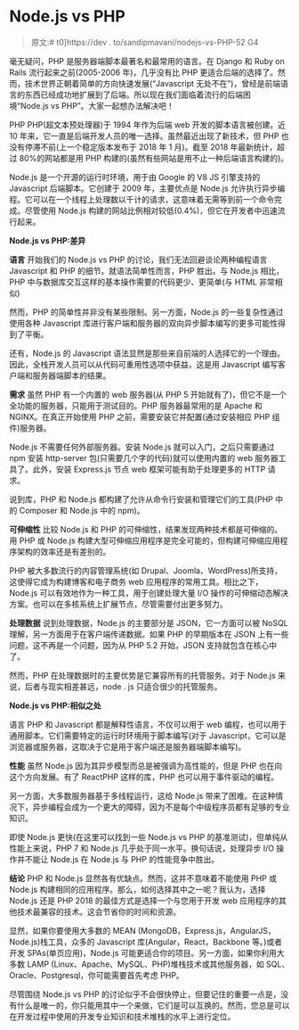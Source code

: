 # Node.js vs PHP

> 原文:# t0]https://dev . to/sandipmavani/nodejs-vs-PHP-52 G4

毫无疑问，PHP 是服务器端脚本最著名和最常用的语言。在 Django 和 Ruby on Rails 流行起来之前(2005-2006 年)，几乎没有比 PHP 更适合后端的选择了。然而，技术世界正朝着简单的方向快速发展(“Javascript 无处不在”)，曾经是前端语言的东西已经成功地扩展到了后端。所以现在我们面临着流行的后端困境“Node.js vs PHP”。大家一起想办法解决吧！

PHP
PHP(超文本预处理器)于 1994 年作为后端 web 开发的脚本语言被创建。近 10 年来，它一直是后端开发人员的唯一选择。虽然最近出现了新技术，但 PHP 也没有停滞不前(上一个稳定版本发布于 2018 年 1 月)。截至 2018 年最新统计，超过 80%的网站都是用 PHP 构建的(虽然有些网站是用不止一种后端语言构建的)。

Node.js 是一个开源的运行时环境，用于由 Google 的 V8 JS 引擎支持的 Javascript 后端脚本。它创建于 2009 年，主要优点是 Node.js 允许执行异步编程。它可以在一个线程上处理数以千计的请求，这意味着无需等到前一个命令完成。尽管使用 Node.js 构建的网站比例相对较低(0.4%)，但它在开发者中迅速流行起来。

**Node.js vs PHP:差异**

**语言**
开始我们的 Node.js vs PHP 的讨论，我们无法回避谈论两种编程语言 Javascript 和 PHP 的细节。就语法简单性而言，PHP 胜出。与 Node.js 相比，PHP 中与数据库交互这样的基本操作需要的代码更少、更简单(与 HTML 非常相似)

然而，PHP 的简单性并非没有某些限制。另一方面，Node.js 的一些复杂性通过使用各种 Javascript 库进行客户端和服务器的双向异步脚本编写的更多可能性得到了平衡。

还有，Node.js 的 Javascript 语法显然是那些来自前端的人选择它的一个理由。因此，全栈开发人员可以从代码可重用性选项中获益，这是用 Javascript 编写客户端和服务器端脚本的结果。

**需求**
虽然 PHP 有一个内置的 web 服务器(从 PHP 5 开始就有了)，但它不是一个全功能的服务器，只能用于测试目的。PHP 服务器最常用的是 Apache 和 NGINX。在真正开始使用 PHP 之前，需要安装它并配置(通过安装相应 PHP 组件)服务器。

Node.js 不需要任何外部服务器。安装 Node.js 就可以入门，之后只需要通过 npm 安装 http-server 包(只需要几个字的代码)就可以使用内置的 web 服务器工具了。此外，安装 Express.js 节点 web 框架可能有助于处理更多的 HTTP 请求。

说到库，PHP 和 Node.js 都构建了允许从命令行安装和管理它们的工具(PHP 中的 Composer 和 Node.js 中的 npm)。

**可伸缩性**
比较 Node.js 和 PHP 的可伸缩性，结果发现两种技术都是可伸缩的。用 PHP 或 Node.js 构建大型可伸缩应用程序是完全可能的，但构建可伸缩应用程序架构的效率还是有差别的。

PHP 被大多数流行的内容管理系统(如 Drupal、Joomla、WordPress)所支持，这使得它成为构建博客和电子商务 web 应用程序的常用工具。相比之下，Node.js 可以有效地作为一种工具，用于创建处理大量 I/O 操作的可伸缩动态解决方案。也可以在多核系统上扩展节点，尽管需要付出更多努力。

**处理数据**
说到处理数据，Node.js 的主要部分是 JSON，它一方面可以被 NoSQL 理解，另一方面用于在客户端传递数据。如果 PHP 的早期版本在 JSON 上有一些问题，这不再是一个问题，因为从 PHP 5.2 开始，JSON 支持就包含在核心中了。

然而，PHP 在处理数据时的主要优势是它兼容所有的托管服务。对于 Node.js 来说，后者与现实相差甚远，node . js 只适合很少的托管服务。

**Node.js vs PHP:相似之处**

语言
PHP 和 Javascript 都是解释性语言，不仅可以用于 web 编程，也可以用于通用脚本。它们需要特定的运行时环境用于脚本编写(对于 Javascript，它可以是浏览器或服务器，这取决于它是用于客户端还是服务器端脚本编写)。

**性能**
虽然 Node.js 因为其异步模型而总是被强调为高性能的，但是 PHP 也在向这个方向发展。有了 ReactPHP 这样的库，PHP 也可以用于事件驱动的编程。

另一方面，大多数服务器基于多线程运行，这给 Node.js 带来了困难。在这种情况下，异步编程会成为一个更大的障碍，因为不是每个中级程序员都有足够的专业知识。

即使 Node.js 更快(在这里可以找到一些 Node.js vs PHP 的基准测试)，但单纯从性能上来说，PHP 7 和 Node.js 几乎处于同一水平。换句话说，处理异步 I/O 操作并不能让 Node.js 在 Node.js 与 PHP 的性能竞争中胜出。

**结论**
PHP 和 Node.js 显然各有优缺点。然而，这并不意味着不能使用 PHP 或 Node.js 构建相同的应用程序。那么，如何选择其中之一呢？我认为，选择 Node.js 还是 PHP 2018 的最佳方式是选择一个与您用于开发 web 应用程序的其他技术最兼容的技术。这会节省你的时间和资源。

显然，如果你要使用大多数的 MEAN (MongoDB，Express.js，AngularJS，Node.js)栈工具，众多的 Javascript 库(Angular，React，Backbone 等。)或者开发 SPAs(单页应用)，Node.js 可能更适合你的项目。另一方面，如果你利用大多数 LAMP (Linux、Apache、MySQL、PHP)堆栈技术或其他服务器，如 SQL、Oracle、Postgresql，你可能需要首先考虑 PHP。

尽管围绕 Node.js vs PHP 的讨论似乎不会很快停止，但要记住的重要一点是，没有什么是唯一的，你只能用其中一个来做，它们是可以互换的。然而，您总是可以在开发过程中使用的开发专业知识和技术堆栈的水平上进行定位。